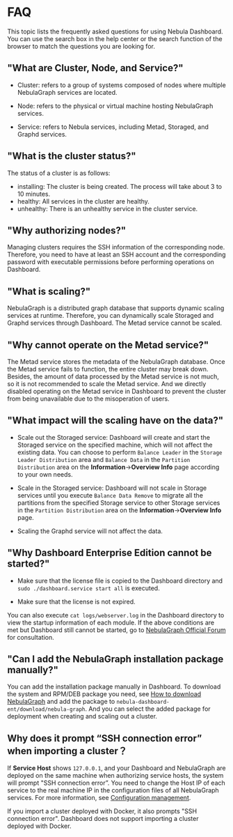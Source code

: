 # FAQ

This topic lists the frequently asked questions for using Nebula Dashboard. You can use the search box in the help center or the search function of the browser to match the questions you are looking for.

## "What are Cluster, Node, and Service?"

- Cluster: refers to a group of systems composed of nodes where multiple NebulaGraph services are located.

- Node: refers to the physical or virtual machine hosting NebulaGraph services.

- Service: refers to Nebula services, including Metad, Storaged, and Graphd services.

## "What is the cluster status?"

The status of a cluster is as follows:

- installing: The cluster is being created. The process will take about 3 to 10 minutes.
- healthy: All services in the cluster are healthy.
- unhealthy: There is an unhealthy service in the cluster service.

## "Why authorizing nodes?"

Managing clusters requires the SSH information of the corresponding node. Therefore, you need to have at least an SSH account and the corresponding password with executable permissions before performing operations on Dashboard.

## "What is scaling?"

NebulaGraph is a distributed graph database that supports dynamic scaling services at runtime. Therefore, you can dynamically scale Storaged and Graphd services through Dashboard. The Metad service cannot be scaled.

## "Why cannot operate on the Metad service?"

The Metad service stores the metadata of the NebulaGraph database. Once the Metad service fails to function, the entire cluster may break down. Besides, the amount of data processed by the Metad service is not much, so it is not recommended to scale the Metad service. And we directly disabled operating on the Metad service in Dashboard to prevent the cluster from being unavailable due to the misoperation of users.

## "What impact will the scaling have on the data?"

- Scale out the Storaged service: Dashboard will create and start the Storaged service on the specified machine, which will not affect the existing data. You can choose to perform `Balance Leader` in the `Storage Leader Distribution` area and `Balance Data` in the `Partition Distribution` area on the **Information**->**Overview Info** page according to your own needs.

- Scale in the Storaged service: Dashboard will not scale in Storage services until you execute `Balance Data Remove` to migrate all the partitions from the specified Storage service to other Storage services in the `Partition Distribution` area on the **Information**->**Overview Info** page.  

- Scaling the Graphd service will not affect the data.


## "Why Dashboard Enterprise Edition cannot be started?"

- Make sure that the license file is copied to the Dashboard directory and `sudo ./dashboard.service start all` is executed.

- Make sure that the license is not expired.

You can also execute `cat logs/webserver.log` in the Dashboard directory to view the startup information of each module. If the above conditions are met but Dashboard still cannot be started, go to [NebulaGraph Official Forum](https://discuss.nebula-graph.io/ "Click to go to NebulaGraph Official Forum") for consultation.

## "Can I add the NebulaGraph installation package manually?"

You can add the installation package manually in Dashboard. To download the system and RPM/DEB package you need, see [How to download NebulaGraph](https://nebula-graph.io/download/) and add the package to `nebula-dashboard-ent/download/nebula-graph`. And you can select the added package for deployment when creating and scaling out a cluster.

<!-- already embedded this feature into the creation steps.

## Why do I get "Permission Denied" when importing a cluster?

When importing a cluster, you need to access the path where the NebulaGraph services are installed. If the service account does not have access privileges, the cluster cannot be imported successfully. You can grant access to the service to the account (e.g. `sudo chown -R tom:tom nebula`) and restart the service with the account.  -->
## Why does it prompt “SSH connection error” when importing a cluster？

If **Service Host** shows `127.0.0.1`, and your Dashboard and NebulaGraph are deployed on the same machine when authorizing service hosts, the system will prompt "SSH connection error”. You need to change the Host IP of each service to the real machine IP in the configuration files of all NebulaGraph services. For more information, see [Configuration management](../5.configurations-and-logs/1.configurations/1.configurations.md).

If you import a cluster deployed with Docker, it also prompts "SSH connection error". Dashboard does not support importing a cluster deployed with Docker.